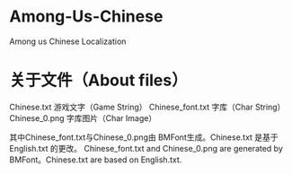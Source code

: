 # Among-Us-Chinese
Among us Chinese Localization 

# 关于文件（About files）
Chinese.txt 游戏文字（Game String）
Chinese_font.txt 字库（Char String）
Chinese_0.png 字库图片（Char Image）

其中Chinese_font.txt与Chinese_0.png由 BMFont生成。Chinese.txt 是基于English.txt 的更改。
Chinese_font.txt and Chinese_0.png are generated by BMFont。Chinese.txt are based on English.txt.
